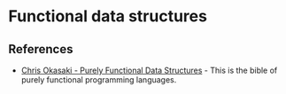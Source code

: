 # Functional data structures

## References

- [Chris Okasaki - Purely Functional Data
  Structures](https://www.goodreads.com/book/show/594288.Purely_Functional_Data_Structures) -
  This is the bible of purely functional programming languages.
